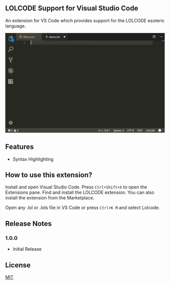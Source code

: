 ## LOLCODE Support for Visual Studio Code 

An extension for VS Code which provides support for the LOLCODE esoteric language.

![Screenshot](images/animation.gif)

## Features
- Syntax Highlighting

## How to use this extension?

Install and open Visual Studio Code. Press ```Ctrl+Shift+X``` to open the Extensions pane. Find and install the LOLCODE extension. You can also install the extension from the Marketplace. 

Open any .lol or .lols  file in VS Code or press ```Ctrl+K M``` and select Lolcode.
## Release Notes
### 1.0.0
- Initial Release

## License
[MIT](LICENSE.md)